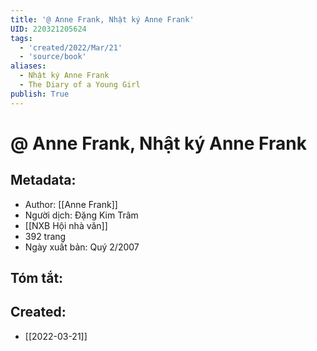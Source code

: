 ```yaml
---
title: '@ Anne Frank, Nhật ký Anne Frank'
UID: 220321205624
tags:
  - 'created/2022/Mar/21'
  - 'source/book'
aliases:
  - Nhật ký Anne Frank
  - The Diary of a Young Girl
publish: True
---
```

# @ Anne Frank, Nhật ký Anne Frank

## Metadata:
- Author: [[Anne Frank]]
- Người dịch: Đặng Kim Trâm
- [[NXB Hội nhà văn]]
- 392 trang
- Ngày xuất bản: Quý 2/2007

## Tóm tắt:





## Created:
- [[2022-03-21]]
